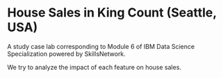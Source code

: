 # House Sales in King Count (Seattle, USA)

A study case lab corresponding to Module 6 of IBM Data Science Specialization powered by SkillsNetwork. 

We try to analyze the impact of each feature on house sales. 
